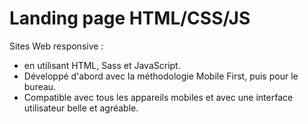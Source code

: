 # Landing page HTML/CSS/JS

Sites Web responsive :

  + en utilisant HTML, Sass et JavaScript.
  + Développé d'abord avec la méthodologie Mobile First, puis pour le bureau.
  + Compatible avec tous les appareils mobiles et avec une interface utilisateur belle et agréable.

     
     
     